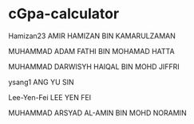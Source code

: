 # cGpa-calculator
Hamizan23
AMIR HAMIZAN BIN KAMARULZAMAN


MUHAMMAD ADAM FATHI BIN MOHAMAD HATTA


MUHAMMAD DARWISYH HAIQAL BIN MOHD JIFFRI

ysang1
ANG YU SIN

Lee-Yen-Fei
LEE YEN FEI


MUHAMMAD ARSYAD AL-AMIN BIN MOHD NORAMIN
